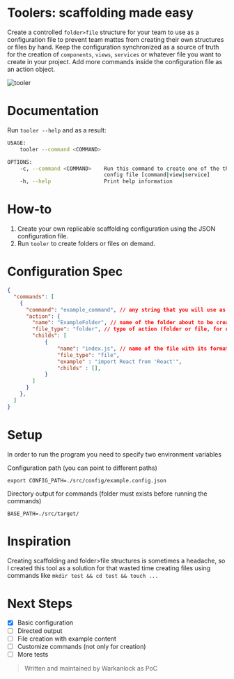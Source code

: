 # Toolers: scaffolding made easy

Create a controlled ``folder>file`` structure for your team to use as a configuration file to prevent team mattes from creating their own structures or files by hand. Keep the configuration synchronized as a source of truth for the creation of ``components``, ``views``, ``services`` or whatever file you want to create in your project. Add more commands inside the configuration file as an action object.

![tooler](https://user-images.githubusercontent.com/13340320/155042226-f1e41bb4-c3c9-45ae-acad-d06da84e3373.gif)

# Documentation

Run `tooler --help` and as a result:

```bash
USAGE:
    tooler --command <COMMAND>

OPTIONS:
    -c, --command <COMMAND>    Run this command to create one of the the types you specified on your
                               config file [command|view|service]
    -h, --help                 Print help information
```

# How-to

1. Create your own replicable scaffolding configuration using the JSON configuration file.
2. Run `tooler` to create folders or files on demand.

# Configuration Spec

```json
{
  "commands": [
    {
      "command": "example_command", // any string that you will use as a command name later on the CLI
      "action": {
        "name": "ExampleFolder", // name of the folder about to be created
        "file_type": "folder", // type of action (folder or file, for now)
        "childs": [
            {   
                "name": "index.js", // name of the file with its format
                "file_type": "file", 
                "example" : "import React from 'React'", 
                "childs" : [],
            }
        ]
      }
    },
  ]
}

```

# Setup

In order to run the program you need to specify two environment variables

Configuration path (you can point to different paths)
```
export CONFIG_PATH=./src/config/example.config.json
```

Directory output for commands (folder must exists before running the commands)
```
BASE_PATH=./src/target/
```

# Inspiration

Creating scaffolding and folder>file structures is sometimes a headache, so I created this tool as a solution for that wasted time creating files using commands like `mkdir test && cd test && touch ...`

# Next Steps

- [x] Basic configuration
- [ ] Directed output
- [ ] File creation with example content
- [ ] Customize commands (not only for creation)
- [ ] More tests

> Written and maintained by Warkanlock as PoC
